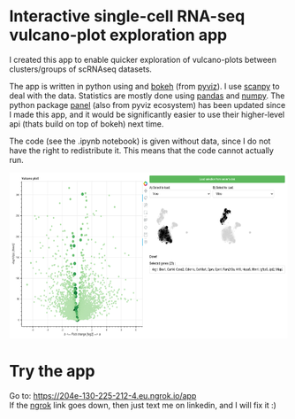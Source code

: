 # Interactive single-cell RNA-seq vulcano-plot exploration app

I created this app to enable quicker exploration of vulcano-plots between clusters/groups of scRNAseq datasets.

The app is written in python using and [bokeh](https://docs.bokeh.org/en/latest/) (from [pyviz](https://pyviz.org/)). I use [scanpy](https://scanpy.readthedocs.io/en/stable/) to deal with the data. Statistics are mostly done using [pandas](https://pandas.pydata.org/) and [numpy](https://numpy.org/).
The python package [panel](https://panel.holoviz.org/) (also from pyviz ecosystem) has been updated since I made this app, and it would be significantly easier to use their higher-level api (thats build on top of bokeh) next time.

The code (see the .ipynb notebook) is given without data, since I do not have the right to redistribute it. This means that the code cannot actually run.

<img src="https://github.com/Emma920/scRNA-seq_vulcanoplot_app_Yue/raw/main/Screenshot.png" height="300"/>

# Try the app

Go to: https://204e-130-225-212-4.eu.ngrok.io/app  
If the [ngrok](https://ngrok.com/) link goes down, then just text me on linkedin, and I will fix it :) 
